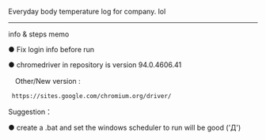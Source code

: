 Everyday body temperature log for company. lol
<hr>
info & steps memo

● Fix login info before run

● chromedriver in repository is version 94.0.4606.41
  
  　Other/New version : 
  
     https://sites.google.com/chromium.org/driver/



Suggestion：

● create a .bat and set the windows scheduler to run will be good ('Д')
